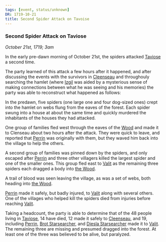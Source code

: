 ```yaml
---
tags: [event, status/unknown]
DR: 1719-10-21
title: Second Spider Attack on Tavoise
---
```


### Second Spider Attack on Taviose
*October 21st, 1719; 3am*

In the early pre-dawn morning of October 21st, the spiders attacked [Taviose](<../../../../gazetteer/greater-sembara/sembara/barony-of-aveil/cleenseau-region/taviose.md>) a second time. 

The party learned of this attack a few hours after it happened, and after discussing the events with the survivors in [Cleenseau](<../../../../gazetteer/greater-sembara/sembara/barony-of-aveil/cleenseau-region/cleenseau/cleenseau.md>) and throughouly searching the hamlet (where [Izgil](<../../../../people/pcs/cleenseau/izgil-moonseeker.md>) was aided by a mysterious sense of making connections between what he was seeing and his memories) the party was able to reconstruct what happened as follows:

In the predawn, five spiders (one large one and four dog-sized ones) crept into the hamlet on webs flung from the eaves of the forest. Each spider swung into a house at about the same time and quickly murdered the inhabitants of the houses they had attacked.

One group of families fled west through the eaves of the [Wood](<../../../../gazetteer/greater-sembara/sembara/barony-of-aveil/cleenseau-region/cleenseau-wood.md>) and made it to Clenseau about two hours after the attack. They were quick to leave, and reported that [Perrin](<../../../../people/sembarans/perrin-voclain.md>) was originally with them, but they waved him back into the village to help the others.

A second group of families was pinned down by the spiders, and only escaped after [Perrin](<../../../../people/sembarans/perrin-voclain.md>) and three other villagers killed the largest spider and one of the smaller ones. This group fled east to [Valit](<../../../../gazetteer/greater-sembara/sembara/barony-of-aveil/cleenseau-region/valit.md>) as the remaining three spiders each dragged a body into [the Wood](<../../../../gazetteer/greater-sembara/sembara/barony-of-aveil/cleenseau-region/cleenseau-wood.md>). 

A trail of blood was seen leaving the village, as was a set of webs, both heading into [the Wood](<../../../../gazetteer/greater-sembara/sembara/barony-of-aveil/cleenseau-region/cleenseau-wood.md>). 

[Perrin](<../../../../people/sembarans/perrin-voclain.md>) made it safely, but badly injured, to [Valit](<../../../../gazetteer/greater-sembara/sembara/barony-of-aveil/cleenseau-region/valit.md>) along with several others. One of the villages who helped kill the spiders died from injuries before reaching [Valit](<../../../../gazetteer/greater-sembara/sembara/barony-of-aveil/cleenseau-region/valit.md>). 

Taking a headcount, the party is able to determine that of the 48 people living in [Taviose](<../../../../gazetteer/greater-sembara/sembara/barony-of-aveil/cleenseau-region/taviose.md>), 14 have died, 12 made it safely to [Cleenseau](<../../../../gazetteer/greater-sembara/sembara/barony-of-aveil/cleenseau-region/cleenseau/cleenseau.md>), and 19, including [Perrin](<../../../../people/sembarans/perrin-voclain.md>), [Brot Starsearcher](<../../../../people/dwarves/brot-starsearcher.md>), and [Diesla Starsearcher](<../../../../people/dwarves/diesla-starsearcher.md>) made it to [Valit](<../../../../gazetteer/greater-sembara/sembara/barony-of-aveil/cleenseau-region/valit.md>). The remaining three are missing and presumed dragged into the forest. At least one of the three was believed to be alive, but paralyzed.